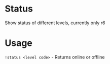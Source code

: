 # Status

Show status of different levels, currently only r6

# Usage
```!status <level code>``` - Returns online or offline
